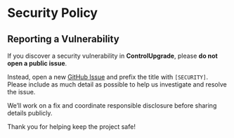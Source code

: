 # Security Policy

## Reporting a Vulnerability

If you discover a security vulnerability in **ControlUpgrade**, please **do not open a public issue**.

Instead, open a new [GitHub Issue](https://github.com/sucktravian/ControlUpgrade/issues/new) and prefix the title with `[SECURITY]`. Please include as much detail as possible to help us investigate and resolve the issue.

We’ll work on a fix and coordinate responsible disclosure before sharing details publicly.

Thank you for helping keep the project safe!
